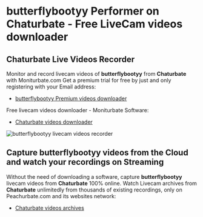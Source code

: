 # butterflybootyy Performer on Chaturbate - Free LiveCam videos downloader

## Chaturbate Live Videos Recorder

Monitor and record livecam videos of **butterflybootyy** from **Chaturbate** with Moniturbate.com
Get a premium trial for free by just and only registering with your Email address:
* [butterflybootyy Premium videos downloader](https://moniturbate.com/request-demo-licence-key.html)

Free livecam videos downloader - Moniturbate Software:
* [Chaturbate videos downloader](https://moniturbate.com/moniturbate-download-software.html)

![butterflybootyy livecam videos recorder](https://peachurnet.com/templates/moniturbate-software.png)


## Capture butterflybootyy videos from the Cloud and watch your recordings on Streaming

Without the need of downloading a software, capture **butterflybootyy** livecam videos from **Chaturbate** 100% online.
Watch Livecam archives from **Chaturbate** unlimitedly from thousands of existing recordings, only on Peachurbate.com and its websites network:
* [Chaturbate videos archives](https://peachurnet.com/)